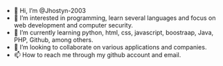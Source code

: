 - 👋 Hi, I’m @Jhostyn-2003
- 👀 I’m interested in programming, learn several languages and focus on web development and computer security.
- 🌱 I’m currently learning python, html, css, javascript, boostraap, Java, PHP, Github, among others.
- 💞️ I’m looking to collaborate on various applications and companies.
- 📫 How to reach me through my github account and email.

<!---
Jhostyn-2003/Jhostyn-2003 is a ✨ special ✨ repository because its `README.md` (this file) appears on your GitHub profile.
You can click the Preview link to take a look at your changes.
--->
